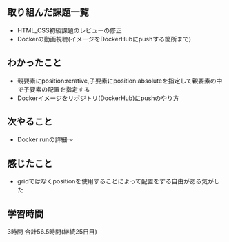 ## 取り組んだ課題一覧
- HTML_CSS初級課題のレビューの修正
- Dockerの動画視聴(イメージをDockerHubにpushする箇所まで)
## わかったこと
- 親要素にposition:rerative,子要素にposition:absoluteを指定して親要素の中で子要素の配置を指定する
- Dockerイメージをリポジトリ(DockerHub)にpushのやり方
## 次やること 
- Docker runの詳細〜
## 感じたこと
- gridではなくpositionを使用することによって配置をする自由がある気がした


## 学習時間
3時間
合計56.5時間(継続25日目)
